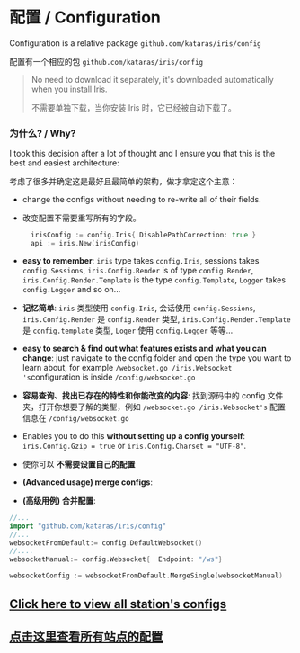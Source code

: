 # 配置 / Configuration

Configuration is a relative package `github.com/kataras/iris/config`

配置有一个相应的包 `github.com/kataras/iris/config`

> No need to download it separately, it's downloaded automatically when you install Iris.
> 
> 不需要单独下载，当你安装 Iris 时，它已经被自动下载了。

### 为什么? / Why?

I took this decision after a lot of thought and I ensure you that this is the best and easiest
architecture:

考虑了很多并确定这是最好且最简单的架构，做才拿定这个主意：

* change the configs without needing to re-write all of their fields.

* 改变配置不需要重写所有的字段。

  ```go
    irisConfig := config.Iris{ DisablePathCorrection: true }
    api := iris.New(irisConfig)
  ```

* **easy to remember**: `iris` type takes `config.Iris`, sessions takes `config.Sessions`, `iris.Config.Render` is of type `config.Render`, `iris.Config.Render.Template` is the type `config.Template`, `Logger` takes `config.Logger` and so on...

* **记忆简单**: `iris` 类型使用 `config.Iris`, 会话使用 `config.Sessions`, `iris.Config.Render` 是 `config.Render` 类型, `iris.Config.Render.Template` 是 `config.template` 类型, `Loger` 使用 `config.Logger` 等等...

* **easy to search & find out what features exists and what you can change**: just navigate to the config folder and open the type you want to learn about, for example `/websocket.go /iris.Websocket 's`configuration is inside `/config/websocket.go`

* **容易查询、找出已存在的特性和你能改变的内容**: 找到源码中的 config 文件夹，打开你想要了解的类型，例如 `/websocket.go /iris.Websocket's` 配置信息在 `/config/websocket.go`

* Enables you to do this **without setting up a config yourself**: `iris.Config.Gzip = true` or `iris.Config.Charset = "UTF-8"`.

* 使你可以 **不需要设置自己的配置**

* **\(Advanced usage\) merge configs**:

* **\(高级用例\) 合并配置**:


```go
//...
import "github.com/kataras/iris/config"
//...
websocketFromDefault:= config.DefaultWebsocket()
//....
websocketManual:= config.Websocket{  Endpoint: "/ws"}

websocketConfig := websocketFromDefault.MergeSingle(websocketManual)

```

## [Click here to view all station's configs](https://github.com/kataras/iris/tree/master/config)

## [点击这里查看所有站点的配置](https://github.com/kataras/iris/tree/master/config)

